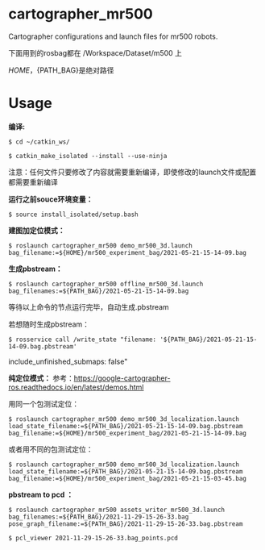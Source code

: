 # cartographer_mr500

Cartographer configurations and launch files for mr500 robots.

下面用到的rosbag都在 /Workspace/Dataset/m500 上

${HOME}，${PATH_BAG}是绝对路径

#  Usage

**编译:**

	$ cd ~/catkin_ws/

	$ catkin_make_isolated --install --use-ninja 

注意：任何文件只要修改了内容就需要重新编译，即使修改的launch文件或配置都需要重新编译

**运行之前souce环境变量：**

	$ source install_isolated/setup.bash

**建图加定位模式：**

	$ roslaunch cartographer_mr500 demo_mr500_3d.launch bag_filename:=${HOME}/mr500_experiment_bag/2021-05-21-15-14-09.bag

**生成pbstream：**

	$ roslaunch cartographer_mr500 offline_mr500_3d.launch bag_filenames:=${PATH_BAG}/2021-05-21-15-14-09.bag
	
等待以上命令的节点运行完毕，自动生成.pbstream
	
若想随时生成pbstream：
	
	$ rosservice call /write_state "filename: '${PATH_BAG}/2021-05-21-15-14-09.bag.pbstream'
include_unfinished_submaps: false"


**纯定位模式：**
参考：https://google-cartographer-ros.readthedocs.io/en/latest/demos.html


用同一个包测试定位：

	$ roslaunch cartographer_mr500 demo_mr500_3d_localization.launch load_state_filename:=${PATH_BAG}/2021-05-21-15-14-09.bag.pbstream bag_filename:=${HOME}/mr500_experiment_bag/2021-05-21-15-14-09.bag
	
或者用不同的包测试定位：

	$ roslaunch cartographer_mr500 demo_mr500_3d_localization.launch load_state_filename:=${PATH_BAG}/2021-05-21-15-14-09.bag.pbstream bag_filename:=${HOME}/mr500_experiment_bag/2021-05-21-15-03-45.bag
	
**pbstream to pcd ：**
	
	$ roslaunch cartographer_mr500 assets_writer_mr500_3d.launch bag_filenames:=${PATH_BAG}/2021-11-29-15-26-33.bag pose_graph_filename:=${PATH_BAG}/2021-11-29-15-26-33.bag.pbstream

	$ pcl_viewer 2021-11-29-15-26-33.bag_points.pcd







